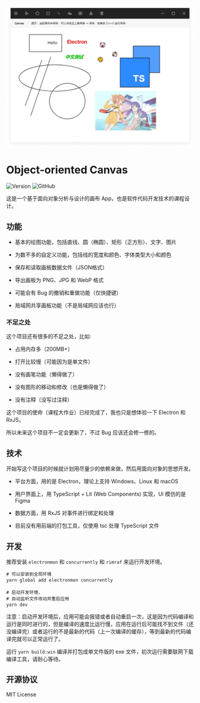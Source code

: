 ![主界面](./docs/main.webp)

# Object-oriented Canvas

![Version](https://img.shields.io/github/package-json/v/Lifeni/object-oriented-canvas)
![GitHub](https://img.shields.io/github/license/Lifeni/object-oriented-canvas)

这是一个基于面向对象分析与设计的画布 App，也是软件代码开发技术的课程设计。

## 功能

- 基本的绘图功能，包括直线、圆（椭圆）、矩形（正方形）、文字、图片

- 为数不多的自定义功能，包括线的宽度和颜色、字体类型大小和颜色

- 保存和读取画板数据文件（JSON格式）

- 导出画板为 PNG、JPG 和 WebP 格式

- 可能会有 Bug 的撤销和重做功能（仅快捷键）

- 局域网共享画板功能（不是局域网应该也行）

### 不足之处

这个项目还有很多的不足之处，比如:

- 占用内存多（200MB+）

- 打开比较慢（可能因为是单文件）

- 没有画笔功能（懒得做了）

- 没有图形的移动和修改（也是懒得做了）

- 没有注释（没写过注释）

这个项目的使命（课程大作业）已经完成了，我也只是想体验一下 Electron 和 RxJS，

所以未来这个项目不一定会更新了，不过 Bug 应该还会修一修的。

## 技术

开始写这个项目的时候就计划用尽量少的依赖来做，然后用面向对象的思想开发。

- 平台方面，用的是 Electron，理论上支持 Windows、Linux 和 macOS

- 用户界面上，用 TypeScript + Lit (Web Components) 实现，UI 模仿的是 Figma

- 数据方面，用 RxJS 对事件进行绑定和处理

- 目前没有用前端的打包工具，仅使用 tsc 处理 TypeScript 文件

## 开发

推荐安装 `electronmon` 和 `concurrently` 和 `rimraf` 来运行开发环境。

```shell
# 可以安装到全局环境
yarn global add electronmon concurrently

# 启动开发环境，
# 自动监听文件改动并重启应用
yarn dev
```

注意：启动开发环境后，应用可能会报错或者自动重启一次，这是因为代码编译和运行是同时进行的，但是编译的速度比运行慢，应用在运行后可能找不到文件（还没编译完）或者运行的不是最新的代码（上一次编译的缓存），等到最新的代码编译完就可以正常运行了。

运行 `yarn build:win` 编译并打包成单文件版的 exe 文件，初次运行需要联网下载编译工具，请耐心等待。

## 开源协议

MIT License
